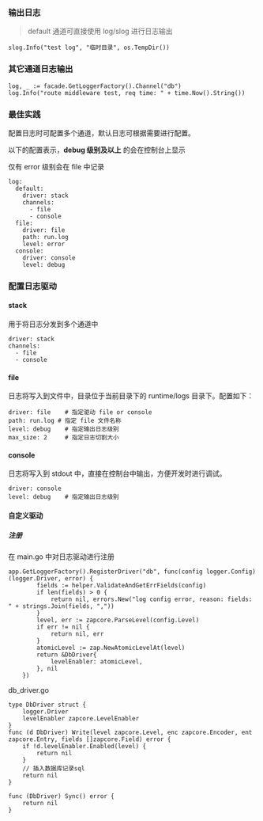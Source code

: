 ### 输出日志

> default 通道可直接使用 log/slog 进行日志输出


```
slog.Info("test log", "临时目录", os.TempDir())
```

### 其它通道日志输出

```
log, _ := facade.GetLoggerFactory().Channel("db")
log.Info("route middleware test, req time: " + time.Now().String())
```

### 最佳实践

配置日志时可配置多个通道，默认日志可根据需要进行配置。

以下的配置表示，**debug 级别及以上** 的会在控制台上显示

仅有 error 级别会在 file 中记录

```
log:
  default:
    driver: stack
    channels:
      - file
      - console
  file:
    driver: file
    path: run.log
    level: error
  console:
    driver: console
    level: debug
```

### 配置日志驱动

#### stack

用于将日志分发到多个通道中

```
driver: stack
channels:
  - file
  - console
```

#### file

日志将写入到文件中，目录位于当前目录下的 runtime/logs 目录下。配置如下：

```
driver: file  	# 指定驱动 file or console
path: run.log # 指定 file 文件名称
level: debug 	# 指定输出日志级别
max_size: 2 	# 指定日志切割大小
```

#### console

日志将写入到 stdout 中，直接在控制台中输出，方便开发时进行调试。


```
driver: console
level: debug 	# 指定输出日志级别
```

#### 自定义驱动

##### 注册

在 main.go 中对日志驱动进行注册

```
app.GetLoggerFactory().RegisterDriver("db", func(config logger.Config) (logger.Driver, error) {
		fields := helper.ValidateAndGetErrFields(config)
		if len(fields) > 0 {
			return nil, errors.New("log config error, reason: fields: " + strings.Join(fields, ","))
		}
		level, err := zapcore.ParseLevel(config.Level)
		if err != nil {
			return nil, err
		}
		atomicLevel := zap.NewAtomicLevelAt(level)
		return &DbDriver{
			levelEnabler: atomicLevel,
		}, nil
	})
```

db_driver.go 

```
type DbDriver struct {
	logger.Driver
	levelEnabler zapcore.LevelEnabler
}
func (d DbDriver) Write(level zapcore.Level, enc zapcore.Encoder, ent zapcore.Entry, fields []zapcore.Field) error {
	if !d.levelEnabler.Enabled(level) {
		return nil
	}
	// 插入数据库记录sql
	return nil
}

func (DbDriver) Sync() error {
	return nil
}
```
